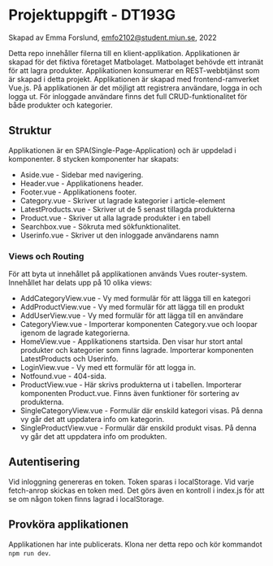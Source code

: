 # Projektuppgift - DT193G
Skapad av Emma Forslund, emfo2102@student.miun.se, 2022

Detta repo innehåller filerna till en klient-applikation. Applikationen är skapad för det fiktiva företaget Matbolaget. Matbolaget behövde ett intranät för att lagra produkter. Applikationen konsumerar en REST-webbtjänst som är skapad i detta projekt. 
Applikationen är skapad med frontend-ramverket Vue.js. På applikationen är det möjligt att registrera användare, logga in och logga ut. För inloggade användare finns det full CRUD-funktionalitet för både produkter och kategorier. 

## Struktur
Applikationen är en SPA(Single-Page-Application) och är uppdelad i komponenter. 8 stycken komponenter har skapats: 
* Aside.vue - Sidebar med navigering.
* Header.vue - Applikationens header.
* Footer.vue - Applikationens footer.
* Category.vue - Skriver ut lagrade kategorier i article-element
* LatestProducts.vue - Skriver ut de 5 senast tillagda produkterna
* Product.vue - Skriver ut alla lagrade produkter i en tabell
* Searchbox.vue - Sökruta med sökfunktionalitet. 
* Userinfo.vue - Skriver ut den inloggade användarens namn

### Views och Routing
För att byta ut innehållet på applikationen används Vues router-system. Innehållet har delats upp på 10 olika views:
* AddCategoryView.vue - Vy med formulär för att lägga till en kategori
* AddProductView.vue - Vy med formulär för att lägga till en produkt
* AddUserView.vue - Vy med formulär för att lägga till en användare
* CategoryView.vue - Importerar komponenten Category.vue och loopar igenom de lagrade kategorierna.
* HomeView.vue - Applikationens startsida. Den visar hur stort antal produkter och kategorier som finns lagrade. Importerar komponenten LatestProducts och Userinfo.
* LoginView.vue - Vy med ett formulär för att logga in.
* Notfound.vue - 404-sida.
* ProductView.vue - Här skrivs produkterna ut i tabellen. Importerar komponenten Product.vue. Finns även funktioner för sortering av produkterna. 
* SingleCategoryView.vue - Formulär där enskild kategori visas. På denna vy går det att uppdatera info om kategorin.
* SingleProductView.vue - Formulär där enskild produkt visas. På denna vy går det att uppdatera info om produkten.

## Autentisering
Vid inloggning genereras en token. Token sparas i localStorage. Vid varje fetch-anrop skickas en token med. Det görs även en kontroll i index.js för att se om någon token finns lagrad i localStorage. 

## Provköra applikationen
Applikationen har inte publicerats. Klona ner detta repo och kör kommandot `npm run dev`. 

